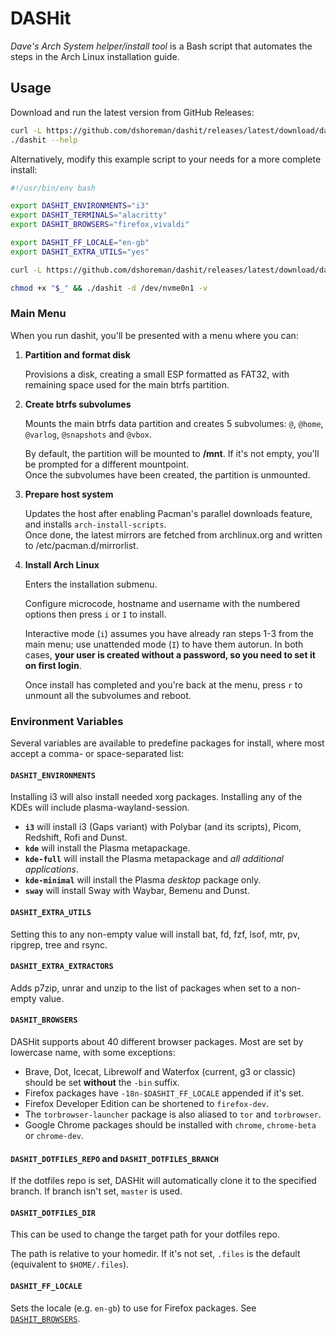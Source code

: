 # DASHit

*Dave's Arch System helper/install tool* is a Bash script that automates the steps in the Arch Linux installation guide.

## Usage

Download and run the latest version from GitHub Releases:

```sh
curl -L https://github.com/dshoreman/dashit/releases/latest/download/dashit -o dashit && chmod +x $_
./dashit --help
```

Alternatively, modify this example script to your needs for a more complete install:

```bash
#!/usr/bin/env bash

export DASHIT_ENVIRONMENTS="i3"
export DASHIT_TERMINALS="alacritty"
export DASHIT_BROWSERS="firefox,vivaldi"

export DASHIT_FF_LOCALE="en-gb"
export DASHIT_EXTRA_UTILS="yes"

curl -L https://github.com/dshoreman/dashit/releases/latest/download/dashit -o dashit

chmod +x "$_" && ./dashit -d /dev/nvme0n1 -v
```

### Main Menu

When you run dashit, you'll be presented with a menu where you can:

1. **Partition and format disk**

    Provisions a disk, creating a small ESP formatted as FAT32, with remaining space used for the main btrfs partition.

2. **Create btrfs subvolumes**

    Mounts the main btrfs data partition and creates 5 subvolumes: `@`, `@home`, `@varlog`, `@snapshots` and `@vbox`.

    By default, the partition will be mounted to **/mnt**. If it's not empty, you'll be prompted for a different mountpoint.  
    Once the subvolumes have been created, the partition is unmounted.

3. **Prepare host system**

    Updates the host after enabling Pacman's parallel downloads feature, and installs `arch-install-scripts`.  
    Once done, the latest mirrors are fetched from archlinux.org and written to /etc/pacman.d/mirrorlist.

4. **Install Arch Linux**

    Enters the installation submenu.

    Configure microcode, hostname and username with the numbered options then press `i` or `I` to install.

    Interactive mode (`i`) assumes you have already ran steps 1-3 from the main menu; use unattended mode (`I`) to have them autorun. In both cases, **your user is created without a password, so you need to set it on first login**.

    Once install has completed and you're back at the menu, press `r` to unmount all the subvolumes and reboot.  

### Environment Variables

Several variables are available to predefine packages for install, where most accept a comma- or space-separated list:

#### `DASHIT_ENVIRONMENTS`
Installing i3 will also install needed xorg packages. Installing any of the KDEs will include plasma-wayland-session.
* **`i3`** will install i3 (Gaps variant) with Polybar (and its scripts), Picom, Redshift, Rofi and Dunst.
* **`kde`** will install the Plasma metapackage.
* **`kde-full`** will install the Plasma metapackage and *all additional applications*.
* **`kde-minimal`** will install the Plasma *desktop* package only.
* **`sway`** will install Sway with Waybar, Bemenu and Dunst.

#### `DASHIT_EXTRA_UTILS`
Setting this to any non-empty value will install bat, fd, fzf, lsof, mtr, pv, ripgrep, tree and rsync.

#### `DASHIT_EXTRA_EXTRACTORS`
Adds p7zip, unrar and unzip to the list of packages when set to a non-empty value.

#### `DASHIT_BROWSERS`
DASHit supports about 40 different browser packages. Most are set by lowercase name, with some exceptions:
* Brave, Dot, Icecat, Librewolf and Waterfox (current, g3 or classic) should be set **without** the `-bin` suffix.
* Firefox packages have `-18n-$DASHIT_FF_LOCALE` appended if it's set.
* Firefox Developer Edition can be shortened to `firefox-dev`.
* The `torbrowser-launcher` package is also aliased to `tor` and `torbrowser`.
* Google Chrome packages should be installed with `chrome`, `chrome-beta` or `chrome-dev`.

#### `DASHIT_DOTFILES_REPO` and `DASHIT_DOTFILES_BRANCH`
If the dotfiles repo is set, DASHit will automatically clone it to the specified branch. If branch isn't set, `master` is used.

#### `DASHIT_DOTFILES_DIR`
This can be used to change the target path for your dotfiles repo.

The path is relative to your homedir. If it's not set, `.files` is the default (equivalent to `$HOME/.files`).

#### `DASHIT_FF_LOCALE`
Sets the locale (e.g. `en-gb`) to use for Firefox packages. See [`DASHIT_BROWSERS`](#dashit_browsers).
